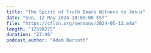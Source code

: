 ```yaml
---
title: "The Spirit of Truth Bears Witness to Jesus"
date: "Sun, 12 May 2024 10:00:00 EST"
file: "https://cflcn.org/sermons/2024-05-12.m4a"
length: "12598275"
duration: "27:46"
podcast_author: "Adam Barcott"
---
```


